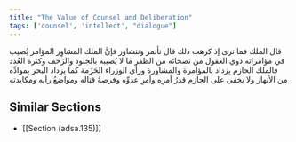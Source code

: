 ```yaml
---
title: "The Value of Counsel and Deliberation"
tags: ['counsel', 'intellect', "dialogue"]
---
```


 قال الملك فما ترى إذ كرهت ذلك قال نأتمر ونتشاور فإنَّ الملك المشاوِر المؤامر يُصيب في مؤامراته ذوي العقول من نصحائه من الظفر ما لا يُصيبه بالجنود والزحف وكثرة العُدد فالملك الحازم يزداد بالمؤامرة والمشاورة ورأي الوزراء الحَزَمة كما يزداد البحر بموادِّه من الأنهار ولا يخفى على الحازم قدرُ أمرِه وأمرِ عدوِّه وفرصةُ قتاله ومواضعُ رأيه ومكايدته

## Similar Sections
- [[Section (adsa.135)]]
